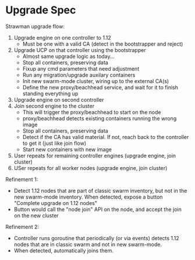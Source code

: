 # Upgrade Spec


Strawman upgrade flow:

1. Upgrade engine on one controller to 1.12
    * Must be one with a valid CA (detect in the bootstrapper and reject)
2. Upgrade UCP on that controller using the bootstrapper
    * Almost same upgrade logic as today...
    * Stop all containers, preserving data
    * Fixup any cmd parameters that need adjustment
    * Run any migration/upgrade auxilary containers
    * Init new swarm-mode cluster, wiring up to the external CA(s)
    * Define the new proxy/beachhead service, and wait for it to finish standing everything up
3. Upgrade engine on second controller
4. Join second engine to the cluster
    * This will trigger the proxy/beachhead to start on the node
    * proxy/beachhead detects existing containers running the wrong image
    * Stop all containers, preserving data
    * Detect if the CA has valid material.  If not, reach back to the controller to get it (just like join flow)
    * Start new containers with new image
5. User repeats for remaining controller engines (upgrade engine, join cluster)
6. USer repeats for all worker nodes (upgrade engine, join cluster)



Refinement 1:

* Detect 1.12 nodes that are part of classic swarm inventory, but not in the new swarm-mode inventory.  When detected, expose a button "Complete upgrade on 1.12 nodes"
* Button would call the "node join" API on the node, and accept the join on the new cluster


Refinement 2:

* Controller runs goroutine that periodically (or via events) detects 1.12 nodes that are in classic swarm and not in new swarm-mode.
* When detected, automatically joins them.
